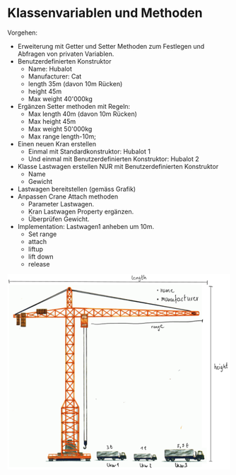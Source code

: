 # Klassenvariablen und Methoden

Vorgehen:

* Erweiterung mit Getter und Setter Methoden zum Festlegen und Abfragen von privaten Variablen.
* Benutzerdefinierten Konstruktor
  * Name: Hubalot
  * Manufacturer: Cat
  * length 35m (davon 10m Rücken)
  * height 45m
  * Max weight 40'000kg
* Ergänzen Setter methoden mit Regeln:
  * Max length 40m (davon 10m Rücken)
  * Max height 45m
  * Max weight 50'000kg
  * Max range length-10m;
* Einen neuen Kran erstellen
  * Einmal mit Standardkonstruktor: Hubalot 1
  * Und einmal mit Benutzerdefinierten Konstruktor: Hubalot 2
* Klasse Lastwagen erstellen NUR mit Benutzerdefinierten Konstruktor
  * Name
  * Gewicht
* Lastwagen bereitstellen (gemäss Grafik)
* Anpassen Crane Attach methoden
  * Parameter Lastwagen.
  * Kran Lastwagen Property ergänzen.
  * Überprüfen Gewicht.
* Implementation: Lastwagen1 anheben um 10m.
  * Set range
  * attach
  * liftup
  * lift down
  * release

![](Crane.png)
